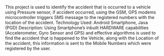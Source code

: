 This project is used to identify the accident that is occurred to a vehicle using Pressure sensor, if accident occurred, using the GSM, GPS modems microcontroller triggers SMS message to the registered numbers with the location of the accident.
		Technology Used: Android Smartphone, Java (PGD)
Description: Using Smartphone’s inbuilt HARDWARE capabilities (Accelerometer,   Gyro Sensor and GPS) and effective algorithms is used to find the accident that is happened to the Vehicle, along with the Location of the accident, this information is sent to the Mobile Numbers which were registered by the user.         
